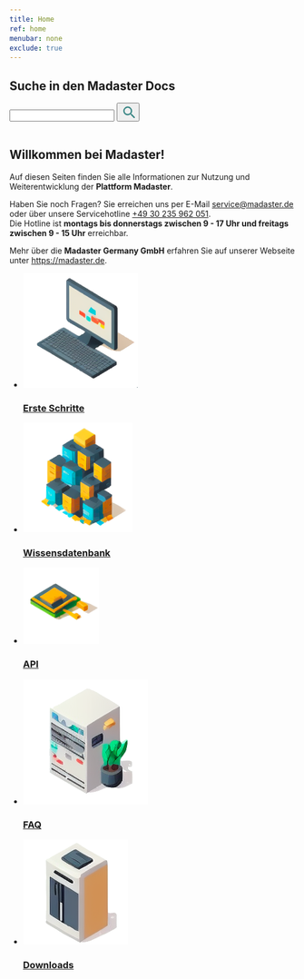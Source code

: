 ```yaml
---
title: Home
ref: home
menubar: none
exclude: true
---
```


<section class="search">
  <div class="search-wrapper">
    <h2>Suche in den Madaster Docs</h2>
    <form class="search-form content-container flex-column-center" onsubmit="goToSearchHome(event)">
      <input type="text" class="search-bar" id="search-input-home" autocomplete="off" aria-label="Search input">
      <button type="submit" class="search-button-icon" id="search-button-home" aria-label="Search button">
        <svg width="24" height="24" viewBox="0 0 20 20">
          <path d="M9.5,3A6.5,6.5 0 0,1 16,9.5C16,11.11 15.41,12.59 14.44,13.73L14.71,14H15.5L20.5,19L19,20.5L14,15.5V14.71L13.73,14.44C12.59,15.41 11.11,16 9.5,16A6.5,6.5 0 0,1 3,9.5A6.5,6.5 0 0,1 9.5,3M9.5,5C7,5 5,7 5,9.5C5,12 7,14 9.5,14C12,14 14,12 14,9.5C14,7 12,5 9.5,5Z" fill="#398684" fill-rule="evenodd"/>
        </svg>
      </button>
    </form>
  </div>
</section>

<br/>
<h2 class="main-header">Willkommen bei Madaster!</h2>

Auf diesen Seiten finden Sie alle Informationen zur Nutzung und Weiterentwicklung der **Plattform Madaster**.

Haben Sie noch Fragen? Sie erreichen uns per E-Mail <service@madaster.de> oder über unsere Servicehotline [+49 30 235 962 051](tel:+4930235962051).<br/>Die Hotline ist **montags bis donnerstags zwischen 9 - 17 Uhr und freitags zwischen 9 - 15 Uhr** erreichbar.

Mehr über die **Madaster Germany GmbH** erfahren Sie auf unserer Webseite unter <a href="https://madaster.de" target="_blank">https://madaster.de</a>.

<section class="category-tiles flex-column-center">
  <ul class="category-tiles-wrapper">
    <li class="category-tile-wrapper list-unstyled">
      <a href="./get-started">
        <div class="category-tile">
          <div class="category-tile-body">
            <div class="img-wrapper">
              <img src="/assets/images/get-started.png" alt="An abstract computer screen to start setting up your account.">
            </div>
            <div class="header-wrapper">
              <h3>Erste Schritte</h3>
            </div>
          </div>
        </div>
      </a>
    </li>
    <li class="category-tile-wrapper list-unstyled">
      <a href="./knowledge-base">
        <div class="category-tile">
          <div class="category-tile-body">
            <div class="img-wrapper">
              <img src="/assets/images/knowledge-base.png" alt="A set of yellow and blue blocks stacked on each other.">
            </div>
            <div class="header-wrapper">
              <h3>Wissensdatenbank</h3>
            </div>
          </div>
        </div>
      </a>
    </li>
    <li class="category-tile-wrapper list-unstyled">
      <a href="./api">
        <div class="category-tile">
          <div class="category-tile-body">
            <div class="img-wrapper">
              <img src="/assets/images/api.png" alt="A multi-colored chip.">
            </div>
            <div class="header-wrapper">
                <h3>API</h3>
            </div>
          </div>
        </div>
      </a>
    </li>
    <li class="category-tile-wrapper list-unstyled">
      <a href="./platform-pages/">
        <div class="category-tile">
          <div class="category-tile-body">
            <div class="img-wrapper">
              <img src="/assets/images/platform-pages.png" alt="A grey colored server with a little plant next to it.">
            </div>
            <div class="header-wrapper">
              <h3>FAQ</h3>
            </div>
          </div>
        </div>
      </a>
    </li>
    <li class="category-tile-wrapper list-unstyled">
      <a href="./resources">
        <div class="category-tile">
          <div class="category-tile-body">
            <div class="img-wrapper">
              <img src="/assets/images/resources.png" alt="A white and brown box with multiple black panels on it.">
            </div>
            <div class="header-wrapper">
              <h3>Downloads</h3>
            </div>
          </div>
        </div>
      </a>
    </li>
  </ul>
</section>
